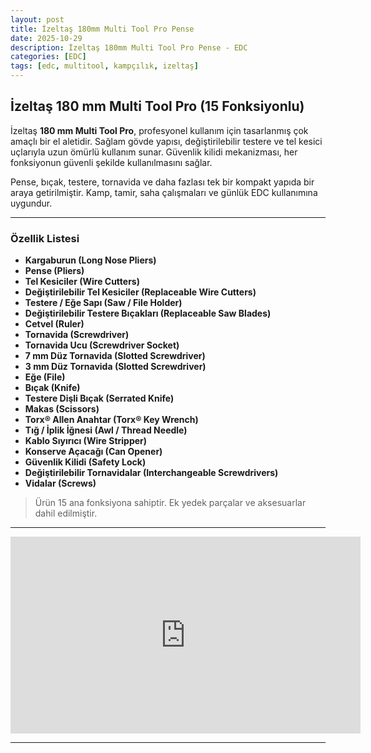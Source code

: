 ```yaml
---
layout: post
title: İzeltaş 180mm Multi Tool Pro Pense
date: 2025-10-29
description: İzeltaş 180mm Multi Tool Pro Pense - EDC
categories: [EDC]
tags: [edc, multitool, kampçılık, izeltaş]
---
```


## İzeltaş 180 mm Multi Tool Pro (15 Fonksiyonlu)

İzeltaş **180 mm Multi Tool Pro**, profesyonel kullanım için tasarlanmış çok amaçlı bir el aletidir. Sağlam gövde yapısı, değiştirilebilir testere ve tel kesici uçlarıyla uzun ömürlü kullanım sunar. Güvenlik kilidi mekanizması, her fonksiyonun güvenli şekilde kullanılmasını sağlar.

Pense, bıçak, testere, tornavida ve daha fazlası tek bir kompakt yapıda bir araya getirilmiştir. Kamp, tamir, saha çalışmaları ve günlük EDC kullanımına uygundur.

---

### Özellik Listesi

- **Kargaburun (Long Nose Pliers)**
- **Pense (Pliers)**
- **Tel Kesiciler (Wire Cutters)**
- **Değiştirilebilir Tel Kesiciler (Replaceable Wire Cutters)**
- **Testere / Eğe Sapı (Saw / File Holder)**
- **Değiştirilebilir Testere Bıçakları (Replaceable Saw Blades)**
- **Cetvel (Ruler)**
- **Tornavida (Screwdriver)**
- **Tornavida Ucu (Screwdriver Socket)**
- **7 mm Düz Tornavida (Slotted Screwdriver)**
- **3 mm Düz Tornavida (Slotted Screwdriver)**
- **Eğe (File)**
- **Bıçak (Knife)**
- **Testere Dişli Bıçak (Serrated Knife)**
- **Makas (Scissors)**
- **Torx® Allen Anahtar (Torx® Key Wrench)**
- **Tığ / İplik İğnesi (Awl / Thread Needle)**
- **Kablo Sıyırıcı (Wire Stripper)**
- **Konserve Açacağı (Can Opener)**
- **Güvenlik Kilidi (Safety Lock)**
- **Değiştirilebilir Tornavidalar (Interchangeable Screwdrivers)**
- **Vidalar (Screws)**

> Ürün 15 ana fonksiyona sahiptir. Ek yedek parçalar ve aksesuarlar dahil edilmiştir.

---

<div class="w-full p-1 min-h-screen flex flex-row justify-center" style="aspect-ratio:16/9;">
  <iframe width="560" height="315" src="https://www.youtube.com/embed/67iM_9eRBkg?si=PHLGIyNP57U1LUac" title="İzeltaş Multi Tool Pro Tanıtımı" frameborder="0" allow="accelerometer; autoplay; clipboard-write; encrypted-media; gyroscope; picture-in-picture; web-share" referrerpolicy="strict-origin-when-cross-origin" allowfullscreen></iframe>
</div>

---


